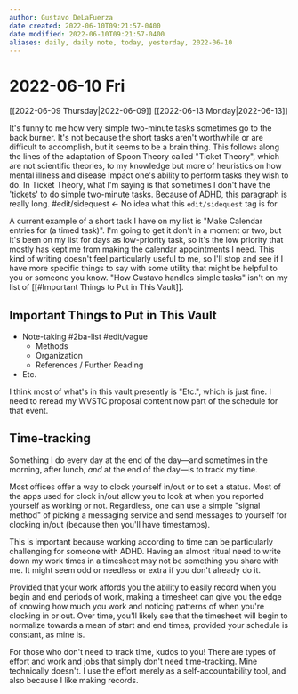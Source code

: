 ```yaml
---
author: Gustavo DeLaFuerza
date created: 2022-06-10T09:21:57-0400
date modified: 2022-06-10T09:21:57-0400
aliases: daily, daily note, today, yesterday, 2022-06-10
---
```


# 2022-06-10 Fri

[[2022-06-09 Thursday|2022-06-09]]
[[2022-06-13 Monday|2022-06-13]]

It's funny to me how very simple two-minute tasks sometimes go to the back burner. It's not because the short tasks aren't worthwhile or are difficult to accomplish, but it seems to be a brain thing. This follows along the lines of the adaptation of Spoon Theory called "Ticket Theory", which are not scientific theories, to my knowledge but more of heuristics on how mental illness and disease impact one's ability to perform tasks they wish to do. In Ticket Theory, what I'm saying is that sometimes I don't have the 'tickets' to do simple two-minute tasks. Because of ADHD, this paragraph is really long. #edit/sidequest  <- No idea what this `edit/sidequest` tag is for

A current example of a short task I have on my list is "Make Calendar entries for (a timed task)". I'm going to get it don't in a moment or two, but it's been on my list for days as low-priority task, so it's the low priority that mostly has kept me from making the calendar appointments I need. This kind of writing doesn't feel particularly useful to me, so I'll stop and see if I have more specific things to say with some utility that might be helpful to you or someone you know. "How Gustavo handles simple tasks" isn't on my list of [[#Important Things to Put in This Vault]].

## Important Things to Put in This Vault

- Note-taking #2ba-list #edit/vague 
	- Methods
	- Organization
	- References / Further Reading
- Etc. 

I think most of what's in this vault presently is "Etc.", which is just fine. I need to reread my WVSTC proposal content now part of the schedule for that event.

## Time-tracking

Something I do every day at the end of the day&mdash;and sometimes in the morning, after lunch, *and* at the end of the day&mdash;is to track my time. 

Most offices offer a way to clock yourself in/out or to set a status. Most of the apps used for clock in/out allow you to look at when you reported yourself as working or not. Regardless, one can use a simple "signal method" of picking a messaging service and send messages to yourself for clocking in/out (because then you'll have timestamps).

This is important because working according to time can be particularly challenging for someone with ADHD. Having an almost ritual need to write down my work times in a timesheet may not be something you share with me. It might seem odd or needless or extra if you don't already do it. 

Provided that your work affords you the ability to easily record when you begin and end periods of work, making a timesheet can give you the edge of knowing how much you work and noticing patterns of when you're clocking in or out. Over time, you'll likely see that the timesheet will begin to normalize towards a mean of start and end times, provided your schedule is constant, as mine is.

For those who don't need to track time, kudos to you! There are types of effort and work and jobs that simply don't need time-tracking. Mine technically doesn't. I use the effort merely as a self-accountability tool, and also because I like making records.